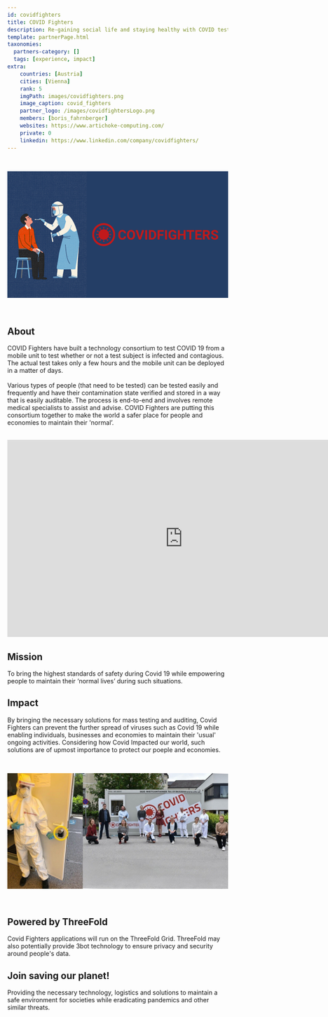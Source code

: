 ```yaml
---
id: covidfighters
title: COVID Fighters
description: Re-gaining social life and staying healthy with COVID testing solution on Crystal Twin.
template: partnerPage.html
taxonomies:
  partners-category: []
  tags: [experience, impact]
extra:
    countries: [Austria]
    cities: [Vienna]
    rank: 5
    imgPath: images/covidfighters.png
    image_caption: covid_fighters
    partner_logo: /images/covidfightersLogo.png
    members: [boris_fahrnberger]
    websites: https://www.artichoke-computing.com/
    private: 0
    linkedin: https://www.linkedin.com/company/covidfighters/
---
```


<br/>

![covid](/images/covidfighters2.png)

<br/>

## About

COVID Fighters have built a technology consortium to test COVID 19 from a mobile unit to test whether or not a test subject is infected and contagious. The actual test takes only a few hours and the mobile unit can be deployed in a matter of days.
<br/>
<br/>
Various types of people (that need to be tested) can be tested easily and frequently and have their contamination state verified and stored in a way that is easily auditable. The process is end-to-end and involves remote medical specialists to assist and advise. COVID Fighters are putting this consortium together to make the world a safer place for people and economies to maintain their 'normal’.

<BR>

<iframe src="https://player.vimeo.com/video/412336565" width="800" height="450" frameborder="0" allow="autoplay; fullscreen" allowfullscreen></iframe>

<BR>

## Mission

To bring the highest standards of safety during Covid 19 while empowering people to maintain their ‘normal lives’ during such situations.

## Impact

By bringing the necessary solutions for mass testing and auditing, Covid Fighters can prevent the further spread of viruses such as Covid 19 while enabling individuals, businesses and economies to maintain their 'usual' ongoing activities. Considering how Covid Impacted our world, such solutions are of upmost importance to protect our poeple and economies.

<br/>

![covidfighters](/images/covidfighters_action.jpg)

<br/>

## Powered by ThreeFold

Covid Fighters applications will run on the ThreeFold Grid. ThreeFold may also potentially provide 3bot technology to ensure privacy and security around people's data.

## Join saving our planet!

Providing the necessary technology, logistics and solutions to maintain a safe environment for societies while eradicating pandemics and other similar threats.

<!-- ## TFGrid Solution

### Roadmap
 -->

